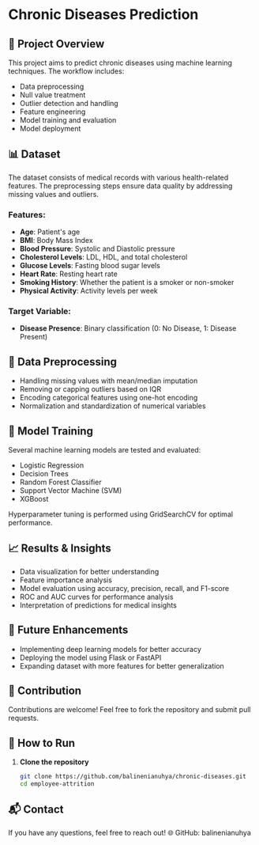 
# Chronic Diseases Prediction

## 🚀 Project Overview
This project aims to predict chronic diseases using machine learning techniques. The workflow includes:
- Data preprocessing
- Null value treatment
- Outlier detection and handling
- Feature engineering
- Model training and evaluation
- Model deployment 

## 📊 Dataset
The dataset consists of medical records with various health-related features. The preprocessing steps ensure data quality by addressing missing values and outliers.

### Features:
- **Age**: Patient's age
- **BMI**: Body Mass Index
- **Blood Pressure**: Systolic and Diastolic pressure
- **Cholesterol Levels**: LDL, HDL, and total cholesterol
- **Glucose Levels**: Fasting blood sugar levels
- **Heart Rate**: Resting heart rate
- **Smoking History**: Whether the patient is a smoker or non-smoker
- **Physical Activity**: Activity levels per week

### Target Variable:
- **Disease Presence**: Binary classification (0: No Disease, 1: Disease Present)

## 🔬 Data Preprocessing
- Handling missing values with mean/median imputation
- Removing or capping outliers based on IQR
- Encoding categorical features using one-hot encoding
- Normalization and standardization of numerical variables

## 🤖 Model Training
Several machine learning models are tested and evaluated:
- Logistic Regression
- Decision Trees
- Random Forest Classifier
- Support Vector Machine (SVM)
- XGBoost

Hyperparameter tuning is performed using GridSearchCV for optimal performance.

## 📈 Results & Insights
- Data visualization for better understanding
- Feature importance analysis
- Model evaluation using accuracy, precision, recall, and F1-score
- ROC and AUC curves for performance analysis
- Interpretation of predictions for medical insights

## 🚀 Future Enhancements
- Implementing deep learning models for better accuracy
- Deploying the model using Flask or FastAPI
- Expanding dataset with more features for better generalization

## 🤝 Contribution
Contributions are welcome! Feel free to fork the repository and submit pull requests.

## 🚀 How to Run
1. **Clone the repository**  
   ```bash
   git clone https://github.com/balinenianuhya/chronic-diseases.git
   cd employee-attrition

## 📬 Contact
If you have any questions, feel free to reach out!
🌐 GitHub: balinenianuhya
